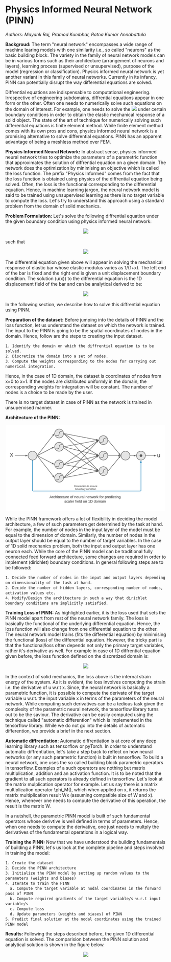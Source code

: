 # Physics Informed Neural Network (PINN)
_Authors: Mayank Raj, Pramod Kumbhar, Ratna Kumar Annabattula_

**Backgroud:**
The term "neural network" encompasses a wide range of machine learing models with one similarity i.e., so called "neurons" as the basic building block. The variety in the family of neural network models can be in various forms such as their architecture (arrangement of neurons and layers), learning process (supervised or unsupervised), purpose of the model (regression or classification). Physics informed neural network is yet another variant in this family of neural networks. Currently in its infancy, PINN can potentially disrupt the way differential equations are solved.

Diffrential equations are indispensable to computational engineering. Irrespective of engineering subdomains, diffrential equations appear in one form or the other. Often one needs to numerically solve such equations on the domain of interest. For example, one needs to solve the <img src="https://render.githubusercontent.com/render/math?math=\nabla \cdot \sigma = 0"> under certain boundary conditions in order to obtain the elastic mechanical response of a solid object. The state of the art of technique for numerically solving such differential equations is finite element method. While finite element method comes with its own pros and cons, physics informed neural network is a promising alternative to solve differential equations. PINN has an apparent advantage of being a meshless method over FEM. 

**Physics Informed Neural Network:**
In abstract sense, physics informed neural network tries to optimize the parameters of a parametric function that approximates the solution of diffrential equation on a given domain. The network does the optimization by minimising an objective which is called the loss function. The prefix "Physics Informed" comes from the fact that the loss function is obtained using physics of the diffrential equation being solved. Often, the loss is the functional corresponding to the differential equation. Hence, in machine learning jargon, the neural network model is said to be trained using unsupervised learning as there is no target variable to compute the loss. Let's try to understand this approach using a standard problem from the domain of solid mechanics.

**Problem Formulation:**
Let's solve the following diffrential equation under the given boundary condition using physics informed neural network:
<p align="center">
  <img src="https://render.githubusercontent.com/render/math?math=\dfrac{\partial}{\partial x}\left( \dfrac{1}{1 %2B x} \dfrac{\partial u}{\partial x}\right) = 0">
 </p>
such that
<p align="center">
  <img src="https://render.githubusercontent.com/render/math?math=u(x=0) =0, u(x=1) = 1">
</p>

The differential equation given above will appear in solving the mechanical response of elastic bar whose elastic modulus varies as 1/(1+x). The left end of the bar is fixed and the right end is given a unit displacement boundary condition. The solution (u(x)) to the differential equation is the 1D displacement field of the bar and can be analytical derived to be:
<p align="center">
  <img src="https://render.githubusercontent.com/render/math?math=u(x) = \dfrac{x^2%2B2x}{3}">
</p>

In the following section, we describe how to solve this diffrential equation using PINN.

**Preparation of the dataset:**
Before jumping into the details of PINN and the loss function, let us understand the dataset on which the network is trained. The input to the PINN is going to be the spatial coordinates of nodes in the domain. Hence, follow are the steps to creating the input dataset.

    1. Identify the domain on which the diffrential equation is to be solved.
    2. Discretize the domain into a set of nodes.
    3. Compute the weights corresponding to the nodes for carrying out numerical integration.
    
Hence, in the case of 1D domain, the dataset is coordinates of nodes from x=0 to x=1. If the nodes are distributed uniformly in the domain, the corresponding weights for integration will be constant. The number of nodes is a choice to be made by the user.

There is no target dataset in case of PINN as the network is trained in unsupervised manner.

**Architecture of the PINN:**
<p align="center">
  <img width=500mm src="images/pinn_1d.png">
</p>

While the PINN framework offers a lot of flexibility in deciding the model architecture, a few of such parameters get determined by the task at hand. For example, the number of nodes in the input layer of the model must be equal to the dimension of domain. Similarly, the number of nodes in the output layer should be equal to the number of target variables. In the case of 1D solid mechanics problem, both the input and output layer has one neuron each. While the core of the PINN model can be traditional fully connected feed forward architecture, some changes are required in order to implement (dirichlet) boundary conditions. In general following steps are to be followed:

    1. Decide the number of nodes in the input and output layers depending on dimensionality of the task at hand.
    2. Decide the number of hidden layers, corresponding number of nodes, activation values etc.
    4. Modify/Design the architecture in such a way that dirichlet boundary conditions are implicitly satisfied.
    
 **Training Loss of PINN:**
 As highlighted earlier, it is the loss used that sets the PINN model apart from rest of the neural network family. The loss is basically the functional of the underlying differential equation. Hence, the loss function will also change from one differential equation to the other. The neural network model trains (fits the differential equation) by minimising the functional (loss) of the differential equation. However, the tricky part is that the functional/loss often depends not only the primary target variables, rather it's derivative as well. For example in case of 1D diffrential equation given before, the loss function defined on the discretized domain is:
<p align="center">
  <img src="https://render.githubusercontent.com/render/math?math=\sum_{i}^N%20\dfrac{1}{2(x_i+%2B%201)}\left(%20\left.\dfrac{\partial%20u}{\partial%20x}\right\rvert_{x_{i}}\right)%20^2">
</p>
In the context of solid mechanics, the loss above is the internal strain energy of the system. As it is evident, the loss involves computing the strain i.e. the derivative of u w.r.t x. Since, the neural network is basically a parametric function, it is possible to compute the derivate of the target variable u w.r.t. the input variable x in terms of the parameters of the neural network. While computing such derivatives can be a tedious task given the complexity of the parametric neural network, the tensorflow library turns out to be the saviour. The derivative can be easily computed using the technique called "automatic differention" which is implemented in the tensorflow library. While we do not go into the details of automatic differention, we provide a brief in the next section.


**Automatic diffrentiation:**
Automatic diffrentiation is at core of any deep learning library such as tensorflow or pyTorch. In order to understand automatic diffrentiation, let's take a step back to reflect on how neural networks (or any such parametric function) is built in tensorflow. To build a neural network, one uses the so called building block parametric operators in tensorflow. Examples of a such operators are nothing but matrix multiplication,  addition and an activation function. It is to be noted that the gradient to all such operators is already defined in tensorflow. Let's look at the matrix mulplication operator for example. Let us say there is a matrix multiplication operator \phi_M(), which when applied on x, it returns the matrix multiplication result Wx (assuming compatible size of W and x). Hence, whenever one needs to compute the derivative of this operation, the result is the matrix W. 

In a nutshell, the parametric PINN model is built of such fundamental operators whose derivtive is well defined in terms of parameters. Hence, when one needs to compute the derivative, one just needs to multply the derivatives of the fundamental operations in a logical way.

**Training the PINN:**
Now that we have understood the building fundamentals of building a PINN, let's us look at the complete pipeline and steps involved in training the model:

    1. Create the dataset
    2. Decide the PINN architecture
    3. Initialize the PINN model by setting up random values to the parameters (weights and biases)
    4. Iterate to train the PINN
      a. Compute the target variable at nodal coordinates in the forward pass of PINN
      b. Compute required gradients of the target variable/s w.r.t input variable/s
      c. Compute loss 
      d. Update parameters (weights and biases) of PINN
    5. Predict final solution at the nodal coordinates using the trained PINN model
    
 **Results:**
Following the steps described before, the given 1D differential equation is solved. The comparision between the PINN solution and analytical solution is shown in the figure below. 
<p align="center">
  <img width=500mm src="images/pinn_1d_fgm_dirchlet.png">
</p>
